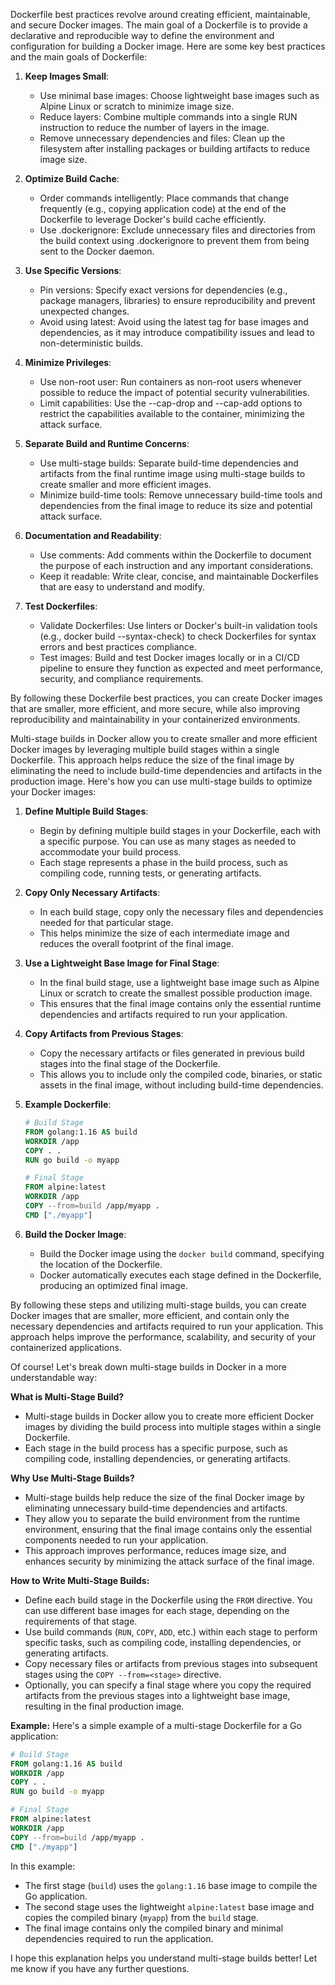 Dockerfile best practices revolve around creating efficient, maintainable, and secure Docker images. The main goal of a Dockerfile is to provide a declarative and reproducible way to define the environment and configuration for building a Docker image. Here are some key best practices and the main goals of Dockerfile:

1. **Keep Images Small**:
   - Use minimal base images: Choose lightweight base images such as Alpine Linux or scratch to minimize image size.
   - Reduce layers: Combine multiple commands into a single RUN instruction to reduce the number of layers in the image.
   - Remove unnecessary dependencies and files: Clean up the filesystem after installing packages or building artifacts to reduce image size.

2. **Optimize Build Cache**:
   - Order commands intelligently: Place commands that change frequently (e.g., copying application code) at the end of the Dockerfile to leverage Docker's build cache efficiently.
   - Use .dockerignore: Exclude unnecessary files and directories from the build context using .dockerignore to prevent them from being sent to the Docker daemon.

3. **Use Specific Versions**:
   - Pin versions: Specify exact versions for dependencies (e.g., package managers, libraries) to ensure reproducibility and prevent unexpected changes.
   - Avoid using latest: Avoid using the latest tag for base images and dependencies, as it may introduce compatibility issues and lead to non-deterministic builds.

4. **Minimize Privileges**:
   - Use non-root user: Run containers as non-root users whenever possible to reduce the impact of potential security vulnerabilities.
   - Limit capabilities: Use the --cap-drop and --cap-add options to restrict the capabilities available to the container, minimizing the attack surface.

5. **Separate Build and Runtime Concerns**:
   - Use multi-stage builds: Separate build-time dependencies and artifacts from the final runtime image using multi-stage builds to create smaller and more efficient images.
   - Minimize build-time tools: Remove unnecessary build-time tools and dependencies from the final image to reduce its size and potential attack surface.

6. **Documentation and Readability**:
   - Use comments: Add comments within the Dockerfile to document the purpose of each instruction and any important considerations.
   - Keep it readable: Write clear, concise, and maintainable Dockerfiles that are easy to understand and modify.

7. **Test Dockerfiles**:
   - Validate Dockerfiles: Use linters or Docker's built-in validation tools (e.g., docker build --syntax-check) to check Dockerfiles for syntax errors and best practices compliance.
   - Test images: Build and test Docker images locally or in a CI/CD pipeline to ensure they function as expected and meet performance, security, and compliance requirements.

By following these Dockerfile best practices, you can create Docker images that are smaller, more efficient, and more secure, while also improving reproducibility and maintainability in your containerized environments.

Multi-stage builds in Docker allow you to create smaller and more efficient Docker images by leveraging multiple build stages within a single Dockerfile. This approach helps reduce the size of the final image by eliminating the need to include build-time dependencies and artifacts in the production image. Here's how you can use multi-stage builds to optimize your Docker images:

1. **Define Multiple Build Stages**:
   - Begin by defining multiple build stages in your Dockerfile, each with a specific purpose. You can use as many stages as needed to accommodate your build process.
   - Each stage represents a phase in the build process, such as compiling code, running tests, or generating artifacts.

2. **Copy Only Necessary Artifacts**:
   - In each build stage, copy only the necessary files and dependencies needed for that particular stage.
   - This helps minimize the size of each intermediate image and reduces the overall footprint of the final image.

3. **Use a Lightweight Base Image for Final Stage**:
   - In the final build stage, use a lightweight base image such as Alpine Linux or scratch to create the smallest possible production image.
   - This ensures that the final image contains only the essential runtime dependencies and artifacts required to run your application.

4. **Copy Artifacts from Previous Stages**:
   - Copy the necessary artifacts or files generated in previous build stages into the final stage of the Dockerfile.
   - This allows you to include only the compiled code, binaries, or static assets in the final image, without including build-time dependencies.

5. **Example Dockerfile**:
   ```Dockerfile
   # Build Stage
   FROM golang:1.16 AS build
   WORKDIR /app
   COPY . .
   RUN go build -o myapp

   # Final Stage
   FROM alpine:latest
   WORKDIR /app
   COPY --from=build /app/myapp .
   CMD ["./myapp"]
   ```

6. **Build the Docker Image**:
   - Build the Docker image using the `docker build` command, specifying the location of the Dockerfile.
   - Docker automatically executes each stage defined in the Dockerfile, producing an optimized final image.

By following these steps and utilizing multi-stage builds, you can create Docker images that are smaller, more efficient, and contain only the necessary dependencies and artifacts required to run your application. This approach helps improve the performance, scalability, and security of your containerized applications.

Of course! Let's break down multi-stage builds in Docker in a more understandable way:

**What is Multi-Stage Build?**
- Multi-stage builds in Docker allow you to create more efficient Docker images by dividing the build process into multiple stages within a single Dockerfile.
- Each stage in the build process has a specific purpose, such as compiling code, installing dependencies, or generating artifacts.

**Why Use Multi-Stage Builds?**
- Multi-stage builds help reduce the size of the final Docker image by eliminating unnecessary build-time dependencies and artifacts.
- They allow you to separate the build environment from the runtime environment, ensuring that the final image contains only the essential components needed to run your application.
- This approach improves performance, reduces image size, and enhances security by minimizing the attack surface of the final image.

**How to Write Multi-Stage Builds:**
- Define each build stage in the Dockerfile using the `FROM` directive. You can use different base images for each stage, depending on the requirements of that stage.
- Use build commands (`RUN`, `COPY`, `ADD`, etc.) within each stage to perform specific tasks, such as compiling code, installing dependencies, or generating artifacts.
- Copy necessary files or artifacts from previous stages into subsequent stages using the `COPY --from=<stage>` directive.
- Optionally, you can specify a final stage where you copy the required artifacts from the previous stages into a lightweight base image, resulting in the final production image.

**Example:**
Here's a simple example of a multi-stage Dockerfile for a Go application:

```Dockerfile
# Build Stage
FROM golang:1.16 AS build
WORKDIR /app
COPY . .
RUN go build -o myapp

# Final Stage
FROM alpine:latest
WORKDIR /app
COPY --from=build /app/myapp .
CMD ["./myapp"]
```

In this example:
- The first stage (`build`) uses the `golang:1.16` base image to compile the Go application.
- The second stage uses the lightweight `alpine:latest` base image and copies the compiled binary (`myapp`) from the `build` stage.
- The final image contains only the compiled binary and minimal dependencies required to run the application.

I hope this explanation helps you understand multi-stage builds better! Let me know if you have any further questions.